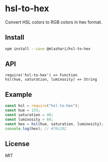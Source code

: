 # hsl-to-hex

Convert HSL colors to RGB colors in hex format.

## Install

```sh
npm install --save @mlazhari/hsl-to-hex
```

## API

```
require('hsl-to-hex') => Function
hsl(hue, saturation, luminosity) => String
```

## Example

```js
const hsl = require("hsl-to-hex");
const hue = 133;
const saturation = 40;
const luminosity = 60;
const hex = hsl(hue, saturation, luminosity);
console.log(hex); // #70c282
```

## License

MIT

